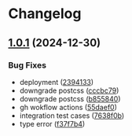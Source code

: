 # Changelog

## [1.0.1](https://github.com/jerensl/www.jerenslensun.com/compare/v1.0.0...v1.0.1) (2024-12-30)


### Bug Fixes

* deployment ([2394133](https://github.com/jerensl/www.jerenslensun.com/commit/2394133654c10179eb326a33f48a15967b46f6a6))
* downgrade postcss ([cccbc79](https://github.com/jerensl/www.jerenslensun.com/commit/cccbc79f62cacfeefe76581215b35bc1cf30616e))
* downgrade postcss ([b855840](https://github.com/jerensl/www.jerenslensun.com/commit/b855840d8bae8fe2903662a1c3fd5c0bf54e4b40))
* gh wokflow actions ([55daef0](https://github.com/jerensl/www.jerenslensun.com/commit/55daef07ff2e7e2a4e111f07a2a2a0092acc6596))
* integration test cases ([7638f0b](https://github.com/jerensl/www.jerenslensun.com/commit/7638f0b1b80ddd52c96396ca41d4481d8aed1638))
* type error ([f37f7b4](https://github.com/jerensl/www.jerenslensun.com/commit/f37f7b400feec8be729b1e49d2f7732df64486ad))
